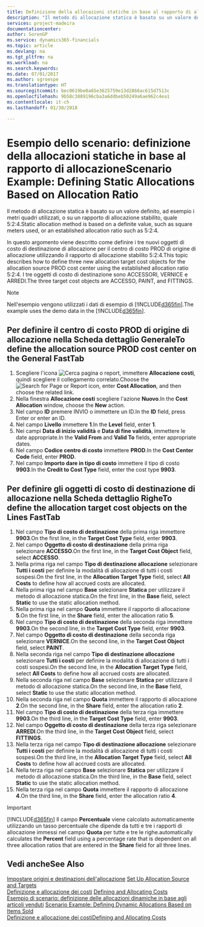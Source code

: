 ```yaml
---
title: Definizione della allocazioni statiche in base al rapporto di allocazione | Microsoft Docs
description: "Il metodo di allocazione statica è basato su un valore definito, ad esempio i metri quadri utilizzati, o su un rapporto di allocazione stabilito, quale 5:2:4."
services: project-madeira
documentationcenter: 
author: SorenGP
ms.service: dynamics365-financials
ms.topic: article
ms.devlang: na
ms.tgt_pltfrm: na
ms.workload: na
ms.search.keywords: 
ms.date: 07/01/2017
ms.author: sgroespe
ms.translationtype: HT
ms.sourcegitcommit: bec0619be0a65e3625759e13d2866ac615d7513c
ms.openlocfilehash: 9b58c3889196cba3a6ddbeb50249a6ae962c4ea1
ms.contentlocale: it-ch
ms.lasthandoff: 01/30/2018

---
```

# <a name="scenario-example-defining-static-allocations-based-on-allocation-ratio"></a><span data-ttu-id="a4627-103">Esempio dello scenario: definizione della allocazioni statiche in base al rapporto di allocazione</span><span class="sxs-lookup"><span data-stu-id="a4627-103">Scenario Example: Defining Static Allocations Based on Allocation Ratio</span></span>
<span data-ttu-id="a4627-104">Il metodo di allocazione statica è basato su un valore definito, ad esempio i metri quadri utilizzati, o su un rapporto di allocazione stabilito, quale 5:2:4.</span><span class="sxs-lookup"><span data-stu-id="a4627-104">Static allocation method is based on a definite value, such as square meters used, or an established allocation ratio such as 5:2:4.</span></span>  

<span data-ttu-id="a4627-105">In questo argomento viene descritto come definire i tre nuovi oggetti di costo di destinazione di allocazione per il centro di costo PROD di origine di allocazione utilizzando il rapporto di allocazione stabilito 5:2:4.</span><span class="sxs-lookup"><span data-stu-id="a4627-105">This topic describes how to define three new allocation target cost objects for the allocation source PROD cost center using the established allocation ratio 5:2:4.</span></span> <span data-ttu-id="a4627-106">I tre oggetti di costo di destinazione sono ACCESSORI, VERNICE e ARREDI.</span><span class="sxs-lookup"><span data-stu-id="a4627-106">The three target cost objects are ACCESSO, PAINT, and FITTINGS.</span></span>  

> [!NOTE]  
>  <span data-ttu-id="a4627-107">Nell'esempio vengono utilizzati i dati di esempio di [!INCLUDE[d365fin](includes/d365fin_md.md)].</span><span class="sxs-lookup"><span data-stu-id="a4627-107">The example uses the demo data in the [!INCLUDE[d365fin](includes/d365fin_md.md)].</span></span>  

## <a name="to-define-the-allocation-source-prod-cost-center-on-the-general-fasttab"></a><span data-ttu-id="a4627-108">Per definire il centro di costo PROD di origine di allocazione nella Scheda dettaglio Generale</span><span class="sxs-lookup"><span data-stu-id="a4627-108">To define the allocation source PROD cost center on the General FastTab</span></span>  

1.  <span data-ttu-id="a4627-109">Scegliere l'icona ![Cerca pagina o report](media/ui-search/search_small.png "icona Cerca pagina o report"), immettere **Allocazione costi**, quindi scegliere il collegamento correlato.</span><span class="sxs-lookup"><span data-stu-id="a4627-109">Choose the ![Search for Page or Report](media/ui-search/search_small.png "Search for Page or Report icon") icon, enter **Cost Allocation**, and then choose the related link.</span></span>  
2.  <span data-ttu-id="a4627-110">Nella finestra **Allocazione costi** scegliere l'azione **Nuovo**.</span><span class="sxs-lookup"><span data-stu-id="a4627-110">In the **Cost Allocation** window, choose the **New** action.</span></span>  
3.  <span data-ttu-id="a4627-111">Nel campo **ID** premere INVIO o immettere un ID.</span><span class="sxs-lookup"><span data-stu-id="a4627-111">In the **ID** field, press Enter or enter an ID.</span></span>  
4.  <span data-ttu-id="a4627-112">Nel campo **Livello** immettere **1**.</span><span class="sxs-lookup"><span data-stu-id="a4627-112">In the **Level** field, enter **1**.</span></span>  
5.  <span data-ttu-id="a4627-113">Nei campi **Data di inizio validità** e **Data di fine validità**, immettere le date appropriate.</span><span class="sxs-lookup"><span data-stu-id="a4627-113">In the **Valid From** and **Valid To** fields, enter appropriate dates.</span></span>  
6.  <span data-ttu-id="a4627-114">Nel campo **Codice centro di costo** immettere **PROD**.</span><span class="sxs-lookup"><span data-stu-id="a4627-114">In the **Cost Center Code** field, enter **PROD**.</span></span>  
7.  <span data-ttu-id="a4627-115">Nel campo **Importo dare in tipo di costo** immettere il tipo di costo **9903**.</span><span class="sxs-lookup"><span data-stu-id="a4627-115">In the **Credit to Cost Type** field, enter the cost type **9903**.</span></span>  

## <a name="to-define-the-allocation-target-cost-objects-on-the-lines-fasttab"></a><span data-ttu-id="a4627-116">Per definire gli oggetti di costo di destinazione di allocazione nella Scheda dettaglio Righe</span><span class="sxs-lookup"><span data-stu-id="a4627-116">To define the allocation target cost objects on the Lines FastTab</span></span>  

1.  <span data-ttu-id="a4627-117">Nel campo **Tipo di costo di destinazione** della prima riga immettere **9903**.</span><span class="sxs-lookup"><span data-stu-id="a4627-117">On the first line, in the **Target Cost Type** field, enter **9903**.</span></span>  
2.  <span data-ttu-id="a4627-118">Nel campo **Oggetto di costo di destinazione** della prima riga selezionare **ACCESSO**.</span><span class="sxs-lookup"><span data-stu-id="a4627-118">On the first line, in the **Target Cost Object** field, select **ACCESSO**.</span></span>  
3.  <span data-ttu-id="a4627-119">Nella prima riga nel campo **Tipo di destinazione allocazione** selezionare **Tutti i costi** per definire la modalità di allocazione di tutti i costi sospesi.</span><span class="sxs-lookup"><span data-stu-id="a4627-119">On the first line, in the **Allocation Target Type** field, select **All Costs** to define how all accrued costs are allocated.</span></span>  
4.  <span data-ttu-id="a4627-120">Nella prima riga nel campo **Base** selezionare **Statica** per utilizzare il metodo di allocazione statica.</span><span class="sxs-lookup"><span data-stu-id="a4627-120">On the first line, in the **Base** field, select **Static** to use the static allocation method.</span></span>  
5.  <span data-ttu-id="a4627-121">Nella prima riga nel campo **Quota** immettere il rapporto di allocazione **5**.</span><span class="sxs-lookup"><span data-stu-id="a4627-121">On the first line, in the **Share** field, enter the allocation ratio **5**.</span></span>  
6.  <span data-ttu-id="a4627-122">Nel campo **Tipo di costo di destinazione** della seconda riga immettere **9903**.</span><span class="sxs-lookup"><span data-stu-id="a4627-122">On the second line, in the **Target Cost Type** field, enter **9903**.</span></span>  
7.  <span data-ttu-id="a4627-123">Nel campo **Oggetto di costo di destinazione** della seconda riga selezionare **VERNICE**.</span><span class="sxs-lookup"><span data-stu-id="a4627-123">On the second line, in the **Target Cost Object** field, select **PAINT**.</span></span>  
8.  <span data-ttu-id="a4627-124">Nella seconda riga nel campo **Tipo di destinazione allocazione** selezionare **Tutti i costi** per definire la modalità di allocazione di tutti i costi sospesi.</span><span class="sxs-lookup"><span data-stu-id="a4627-124">On the second line, in the **Allocation Target Type** field, select **All Costs** to define how all accrued costs are allocated.</span></span>  
9. <span data-ttu-id="a4627-125">Nella seconda riga nel campo **Base** selezionare **Statica** per utilizzare il metodo di allocazione statica.</span><span class="sxs-lookup"><span data-stu-id="a4627-125">On the second line, in the **Base** field, select **Static** to use the static allocation method.</span></span>  
10. <span data-ttu-id="a4627-126">Nella seconda riga nel campo **Quota** immettere il rapporto di allocazione **2**.</span><span class="sxs-lookup"><span data-stu-id="a4627-126">On the second line, in the **Share** field, enter the allocation ratio **2**.</span></span>  
11. <span data-ttu-id="a4627-127">Nel campo **Tipo di costo di destinazione** della terza riga immettere **9903**.</span><span class="sxs-lookup"><span data-stu-id="a4627-127">On the third line, in the **Target Cost Type** field, enter **9903**.</span></span>  
12. <span data-ttu-id="a4627-128">Nel campo **Oggetto di costo di destinazione** della terza riga selezionare **ARREDI**.</span><span class="sxs-lookup"><span data-stu-id="a4627-128">On the third line, in the **Target Cost Object** field, select **FITTINGS**.</span></span>  
13. <span data-ttu-id="a4627-129">Nella terza riga nel campo **Tipo di destinazione allocazione** selezionare **Tutti i costi** per definire la modalità di allocazione di tutti i costi sospesi.</span><span class="sxs-lookup"><span data-stu-id="a4627-129">On the third line, in the **Allocation Target Type** field, select **All Costs** to define how all accrued costs are allocated.</span></span>  
14. <span data-ttu-id="a4627-130">Nella terza riga nel campo **Base** selezionare **Statica** per utilizzare il metodo di allocazione statica.</span><span class="sxs-lookup"><span data-stu-id="a4627-130">On the third line, in the **Base** field, select **Static** to use the static allocation method.</span></span>  
15. <span data-ttu-id="a4627-131">Nella terza riga nel campo **Quota** immettere il rapporto di allocazione **4**.</span><span class="sxs-lookup"><span data-stu-id="a4627-131">On the third line, in the **Share** field, enter the allocation ratio **4**.</span></span>  

> [!IMPORTANT]  
>  [!INCLUDE[d365fin](includes/d365fin_md.md)] <span data-ttu-id="a4627-132">Il campo **Percentuale** viene calcolato automaticamente utilizzando un tasso percentuale che dipende da tutti e tre i rapporti di allocazione immessi nel campo **Quota** per tutte e tre le righe.</span><span class="sxs-lookup"><span data-stu-id="a4627-132">automatically calculates the **Percent** field using a percentage rate that is dependent on all three allocation ratios that are entered in the **Share** field for all three lines.</span></span>  

## <a name="see-also"></a><span data-ttu-id="a4627-133">Vedi anche</span><span class="sxs-lookup"><span data-stu-id="a4627-133">See Also</span></span>  
<span data-ttu-id="a4627-134">[Impostare origini e destinazioni dell'allocazione](finance-how-to-set-up-allocation-source-and-targets.md) </span><span class="sxs-lookup"><span data-stu-id="a4627-134">[Set Up Allocation Source and Targets](finance-how-to-set-up-allocation-source-and-targets.md) </span></span>  
<span data-ttu-id="a4627-135">[Definizione e allocazione dei costi](finance-define-and-allocate-costs.md) </span><span class="sxs-lookup"><span data-stu-id="a4627-135">[Defining and Allocating Costs](finance-define-and-allocate-costs.md) </span></span>  
<span data-ttu-id="a4627-136">[Esempio di scenario: definizione delle allocazioni dinamiche in base agli articoli venduti](finance-scenario-example-defining-dynamic-allocations-based-on-items-sold.md) </span><span class="sxs-lookup"><span data-stu-id="a4627-136">[Scenario Example: Defining Dynamic Allocations Based on Items Sold](finance-scenario-example-defining-dynamic-allocations-based-on-items-sold.md) </span></span>  
[<span data-ttu-id="a4627-137">Definizione e allocazione dei costi</span><span class="sxs-lookup"><span data-stu-id="a4627-137">Defining and Allocating Costs</span></span>](finance-define-and-allocate-costs.md)

